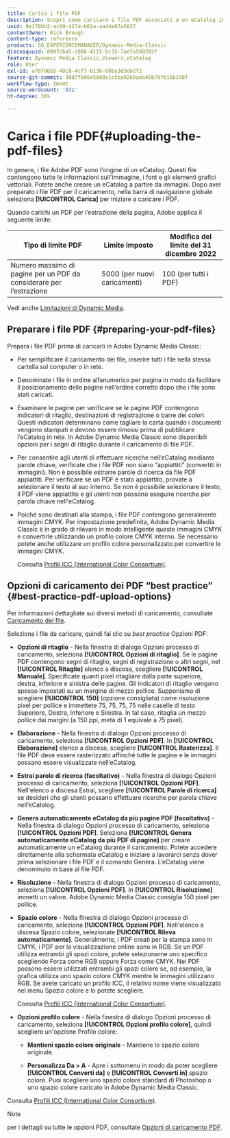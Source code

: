 ```yaml
---
title: Carica i file PDF
description: Scopri come caricare i file PDF associati a un eCatalog in Adobe Dynamic Media Classic.
uuid: 9e178bb2-ac09-427a-b61a-aad4e87a5837
contentOwner: Rick Brough
content-type: reference
products: SG_EXPERIENCEMANAGER/Dynamic-Media-Classic
discoiquuid: 0097cba5-c886-4115-bc35-7ae7a500202f
feature: Dynamic Media Classic,Viewers,eCatalog
role: User
exl-id: a787d6b5-48c8-4cf7-b136-60ba3d3eb2f2
source-git-commit: 38d7f8d6e5888e1c5ba9260ada45b79fb16b338f
workflow-type: tm+mt
source-wordcount: '831'
ht-degree: 36%

---
```


# Carica i file PDF{#uploading-the-pdf-files}

In genere, i file Adobe PDF sono l’origine di un eCatalog. Questi file contengono tutte le informazioni sull&#39;immagine, i font e gli elementi grafici vettoriali. Potete anche creare un eCatalog a partire da immagini. Dopo aver preparato i file PDF per il caricamento, nella barra di navigazione globale seleziona **[!UICONTROL Carica]** per iniziare a caricare i PDF.

Quando carichi un PDF per l’estrazione della pagina, Adobe applica il seguente limite:

| Tipo di limite PDF | Limite imposto | Modifica del limite del 31 dicembre 2022 |
| --- | --- | --- |
| Numero massimo di pagine per un PDF da considerare per l’estrazione | 5000 (per nuovi caricamenti) | 100 (per tutti i PDF) |

Vedi anche [Limitazioni di Dynamic Media](/help/using/limitations.md).

## Preparare i file PDF {#preparing-your-pdf-files}

Prepara i file PDF prima di caricarli in Adobe Dynamic Media Classic:

* Per semplificare il caricamento dei file, inserire tutti i file nella stessa cartella sul computer o in rete.
* Denominate i file in ordine alfanumerico per pagina in modo da facilitare il posizionamento delle pagine nell’ordine corretto dopo che i file sono stati caricati.
* Esaminare le pagine per verificare se le pagine PDF contengono indicatori di ritaglio, destinazioni di registrazione o barre dei colori. Questi indicatori determinano come tagliare la carta quando i documenti vengono stampati e devono essere rimossi prima di pubblicare l’eCatalog in rete. In Adobe Dynamic Media Classic sono disponibili opzioni per i segni di ritaglio durante il caricamento di file PDF.
* Per consentire agli utenti di effettuare ricerche nell’eCatalog mediante parole chiave, verificate che i file PDF non siano “appiattiti” (convertiti in immagini). Non è possibile estrarre parole di ricerca da file PDF appiattiti. Per verificare se un PDF è stato appiattito, provate a selezionare il testo al suo interno. Se non è possibile selezionare il testo, il PDF viene appiattito e gli utenti non possono eseguire ricerche per parola chiave nell&#39;eCatalog.
* Poiché sono destinati alla stampa, i file PDF contengono generalmente immagini CMYK. Per impostazione predefinita, Adobe Dynamic Media Classic è in grado di rilevare in modo intelligente queste immagini CMYK e convertirle utilizzando un profilo colore CMYK interno. Se necessario potete anche utilizzare un profilo colore personalizzato per convertire le immagini CMYK. 

   Consulta [Profili ICC (International Color Consortium)](icc-profiles.md#icc_profiles).

## Opzioni di caricamento dei PDF “best practice” {#best-practice-pdf-upload-options}

Per informazioni dettagliate sui diversi metodi di caricamento, consultate [Caricamento dei file](uploading-files.md#uploading_your_files).

Seleziona i file da caricare, quindi fai clic su *best practice* Opzioni PDF:

* **Opzioni di ritaglio** - Nella finestra di dialogo Opzioni processo di caricamento, seleziona **[!UICONTROL Opzioni di ritaglio]**. Se le pagine PDF contengono segni di ritaglio, segni di registrazione o altri segni, nel **[!UICONTROL Ritaglio]** elenco a discesa, scegliere **[!UICONTROL Manuale]**. Specificate quanti pixel ritagliare dalla parte superiore, destra, inferiore e sinistra delle pagine. Gli indicatori di ritaglio vengono spesso impostati su un margine di mezzo pollice. Supponiamo di scegliere **[!UICONTROL 150]** (opzione consigliata) come risoluzione pixel per pollice e immettete 75, 75, 75, 75 nelle caselle di testo Superiore, Destra, Inferiore e Sinistra. In tal caso, ritaglia un mezzo pollice dai margini (a 150 ppi, metà di 1 equivale a 75 pixel).

* **Elaborazione** - Nella finestra di dialogo Opzioni processo di caricamento, seleziona **[!UICONTROL Opzioni PDF]**. In **[!UICONTROL Elaborazione]** elenco a discesa, scegliere **[!UICONTROL Rasterizza]**. Il file PDF deve essere rasterizzato affinché tutte le pagine e le immagini possano essere visualizzate nell’eCatalog.

* **Estrai parole di ricerca (facoltativo)** - Nella finestra di dialogo Opzioni processo di caricamento, seleziona **[!UICONTROL Opzioni PDF]**. Nell&#39;elenco a discesa Estrai, scegliere **[!UICONTROL Parole di ricerca]** se desideri che gli utenti possano effettuare ricerche per parola chiave nell’eCatalog.

* **Genera automaticamente eCatalog da più pagine PDF (facoltativo)** - Nella finestra di dialogo Opzioni processo di caricamento, seleziona **[!UICONTROL Opzioni PDF]**. Seleziona **[!UICONTROL Genera automaticamente eCatalog da più PDF di pagine]** per creare automaticamente un eCatalog durante il caricamento. Potete accedere direttamente alla schermata eCatalog e iniziare a lavorarci senza dover prima selezionare i file PDF e il comando Genera. L’eCatalog viene denominato in base al file PDF.

* **Risoluzione** - Nella finestra di dialogo Opzioni processo di caricamento, seleziona **[!UICONTROL Opzioni PDF]**. In **[!UICONTROL Risoluzione]** immetti un valore. Adobe Dynamic Media Classic consiglia 150 pixel per pollice.

* **Spazio colore** - Nella finestra di dialogo Opzioni processo di caricamento, seleziona **[!UICONTROL Opzioni PDF]**. Nell&#39;elenco a discesa Spazio colore, selezionate **[!UICONTROL Rileva automaticamente]**. Generalmente, i PDF creati per la stampa sono in CMYK; i PDF per la visualizzazione online sono in RGB. Se un PDF utilizza entrambi gli spazi colore, potete selezionarne uno specifico scegliendo Forza come RGB oppure Forza come CMYK. Nei PDF possono essere utilizzati entrambi gli spazi colore se, ad esempio, la grafica utilizza uno spazio colore CMYK mentre le immagini utilizzano RGB. Se avete caricato un profilo ICC, il relativo nome viene visualizzato nel menu Spazio colore e lo potete scegliere. 

   Consulta [Profili ICC (International Color Consortium)](/help/using/icc-profiles.md).

* **Opzioni profilo colore** - Nella finestra di dialogo Opzioni processo di caricamento, seleziona **[!UICONTROL Opzioni profilo colore]**, quindi scegliere un&#39;opzione Profilo colore:

   * **Mantieni spazio colore originale** - Mantiene lo spazio colore originale.

   * **Personalizza Da > A** - Apre i sottomenu in modo da poter scegliere **[!UICONTROL Converti da]** e **[!UICONTROL Converti in]** spazio colore. Puoi scegliere uno spazio colore standard di Photoshop o uno spazio colore caricato in Adobe Dynamic Media Classic.

<!-- * **Convert To SRGB** - Converts to SRGB (Standard Red Green Blue). SRGB is the recommended color space for displaying images on web pages. -->

Consulta [Profili ICC (International Color Consortium)](icc-profiles.md#icc_profiles).

>[!NOTE]
>
>per i dettagli su tutte le opzioni PDF, consultate [Opzioni di caricamento PDF](pdfs.md#pdf_upload_options).
